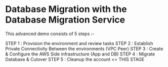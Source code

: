 # Database Migration with the Database Migration Service
This advanced demo consists of 5 steps :-

STEP 1 : Provision the environment and review tasks
STEP 2 : Establish Private Connectivity Between the environments (VPC Peer)
STEP 3 : Create & Configure the AWS Side infrastructure (App and DB)
STEP 4 : Migrate Database & Cutover
STEP 5 : Cleanup the account <= THIS STAGE